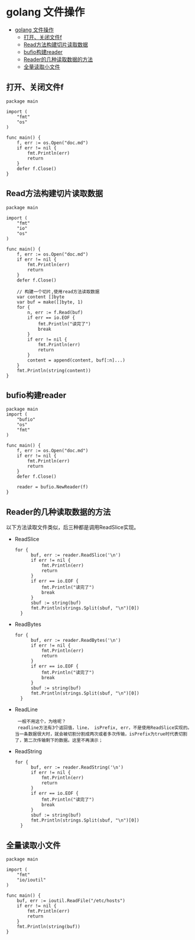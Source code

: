 # golang 文件操作

<!-- TOC -->

- [golang 文件操作](#golang-%e6%96%87%e4%bb%b6%e6%93%8d%e4%bd%9c)
	- [打开、关闭文件f](#%e6%89%93%e5%bc%80%e5%85%b3%e9%97%ad%e6%96%87%e4%bb%b6f)
	- [Read方法构建切片读取数据](#read%e6%96%b9%e6%b3%95%e6%9e%84%e5%bb%ba%e5%88%87%e7%89%87%e8%af%bb%e5%8f%96%e6%95%b0%e6%8d%ae)
	- [bufio构建reader](#bufio%e6%9e%84%e5%bb%bareader)
	- [Reader的几种读取数据的方法](#reader%e7%9a%84%e5%87%a0%e7%a7%8d%e8%af%bb%e5%8f%96%e6%95%b0%e6%8d%ae%e7%9a%84%e6%96%b9%e6%b3%95)
	- [全量读取小文件](#%e5%85%a8%e9%87%8f%e8%af%bb%e5%8f%96%e5%b0%8f%e6%96%87%e4%bb%b6)

<!-- /TOC -->


## 打开、关闭文件f
```
package main

import (
	"fmt"
	"os"
)

func main() {
	f, err := os.Open("doc.md")
	if err != nil {
		fmt.Println(err)
		return
	}
	defer f.Close()
}
```

## Read方法构建切片读取数据
```
package main

import (
	"fmt"
	"io"
	"os"
)

func main() {
	f, err := os.Open("doc.md")
	if err != nil {
		fmt.Println(err)
		return
	}
	defer f.Close()

	// 构建一个切片,使用read方法读取数据
	var content []byte
	var buf = make([]byte, 1)
	for {
		n, err := f.Read(buf)
		if err == io.EOF {
			fmt.Println("读完了")
			break
		}
		if err != nil {
			fmt.Println(err)
			return
		}
		content = append(content, buf[:n]...)
	}
	fmt.Println(string(content))
}
```

## bufio构建reader

```
package main
import (
	"bufio"
	"os"
	"fmt"
)

func main() {
	f, err := os.Open("doc.md")
	if err != nil {
		fmt.Println(err)
		return
	}
	defer f.Close()

	reader = bufio.NewReader(f)
}

``` 
## Reader的几种读取数据的方法
以下方法读取文件类似，后三种都是调用ReadSlice实现。

* ReadSlice
  ```
  for {
		buf, err := reader.ReadSlice('\n')
		if err != nil {
			fmt.Println(err)
			return
		}
		if err == io.EOF {
			fmt.Println("读完了")
			break
		}
		sbuf := string(buf)
		fmt.Println(strings.Split(sbuf, "\n")[0])
	}
  ```

* ReadBytes
  ```
  for {
		buf, err := reader.ReadBytes('\n')
		if err != nil {
			fmt.Println(err)
			return
		}
		if err == io.EOF {
			fmt.Println("读完了")
			break
		}
		sbuf := string(buf)
		fmt.Println(strings.Split(sbuf, "\n")[0])
	}
  ```
* ReadLine
  ```
   一般不用这个，为啥呢？
   readline方法有3个返回值，line， isPrefix, err，不是使用ReadSlice实现的。当一条数据很大时，就会被切割分割成两次或者多次传输，isPrefix为true时代表切割了，第二次传输剩下的数据。这里不再演示；
  
  ```
* ReadString
  ```
  for {
		buf, err := reader.ReadString('\n')
		if err != nil {
			fmt.Println(err)
			return
		}
		if err == io.EOF {
			fmt.Println("读完了")
			break
		}
		sbuf := string(buf)
		fmt.Println(strings.Split(sbuf, "\n")[0])
	}
  ```

## 全量读取小文件
```
package main

import (
	"fmt"
	"io/ioutil"
)

func main() {
	buf, err := ioutil.ReadFile("/etc/hosts")
	if err != nil {
		fmt.Println(err)
		return
	}
	fmt.Println(string(buf))
}
```

